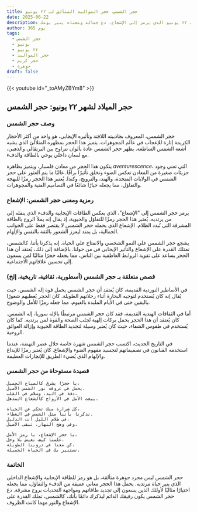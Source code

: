 ```yaml
---
title: حجر الشمس، حجر المواليد المتألق لـ ٢٢ يونيو
date: 2025-06-22
description: اشعر بأهمية حجر الشمس، حجر المواليد لـ ٢٢ يونيو الذي يرمز إلى الإشعاع. دع جماله ومعناه ينير يومك.
author: 365 يوم
tags:
  - حجر الشمس
  - يونيو
  - ٢٢ يونيو
  - حجر المواليد
  - حجر كريم
  - جوهرة
draft: false
---
```


{{< youtube id="_toAMyZBYm8" >}}

## حجر الميلاد لشهر ٢٢ يونيو: حجر الشمس

### وصف حجر الشمس

حجر الشمس، المعروف بجاذبيته اللافتة وتأثيره الإيجابي، هو واحد من أكثر الأحجار الكريمة إثارة للإعجاب في عالم المجوهرات. يتميز هذا الحجر بمظهره المتلألئ الذي يشبه أشعة الشمس الساطعة. يظهر حجر الشمس عادة بألوان تتراوح بين البرتقالي والذهبي، مع لمعان داخلي يوحي بالطاقة والدفء.

يتكون هذا الحجر من معادن فلسبار، ويتميز بظاهرة _aventurescence_، التي تعني وجود جزيئات صغيرة من المعادن تعكس الضوء وتخلق تأثيرًا براقًا. غالبًا ما يتم العثور على حجر الشمس في الولايات المتحدة، والهند، والنرويج، وكندا. يُعتبر هذا الحجر رمزًا للبهجة والتفاؤل، مما يجعله خيارًا شائعًا في التصاميم الفنية والمجوهرات.

### رمزية ومعنى حجر الشمس: الإشعاع

يرمز حجر الشمس إلى "الإشعاع"، الذي يعكس الطاقات الإيجابية والدفء الذي ينقله إلى من يرتديه. يُعتبر هذا الحجر رمزًا للتفاؤل والحيوية، إذ يقال إنه يملأ الروح بالطاقة المشرقة التي تُبدد الظلام. الإشعاع الذي يحمله حجر الشمس لا يقتصر فقط على الجوانب الجمالية، بل يمتد ليعزز الشعور بالثقة بالنفس والإلهام.

يشجع حجر الشمس على النمو الشخصي والانفتاح على الحياة. إنه يذكرنا بأننا، كالشمس، نمتلك القدرة على الإشعاع والتأثير الإيجابي في من حولنا. بالإضافة إلى ذلك، يُعتقد أن هذا الحجر يساعد على تقوية الروابط العاطفية بين الناس، مما يجعله حجرًا مثاليًا لمن يسعون إلى تحسين علاقاتهم الاجتماعية.

### قصص متعلقة بـ حجر الشمس (أسطورية، ثقافية، تاريخية، إلخ)

في الأساطير النوردية القديمة، كان يُعتقد أن حجر الشمس يحمل قوة إله الشمس، حيث يُقال إنه كان يُستخدم لتوجيه البحارة أثناء رحلاتهم الطويلة. كان الحجر يُعطيهم شعورًا باليقين حتى في الأيام الملبدة بالغيوم، مما جعله رمزًا للأمل والوضوح.

أما في الثقافات الهندية القديمة، فقد كان حجر الشمس مرتبطًا بالإله سوريا، إله الشمس. كان يُعتقد أن هذا الحجر يحمل بركات إلهية تُجلب الصحة والقوة لمن يرتديه. كما كان يُستخدم في طقوس الشفاء، حيث كان يُعتبر وسيلة لتجديد الطاقة الحيوية وإزالة العوائق الروحية.

في التاريخ الحديث، اكتسب حجر الشمس شهرة خاصة خلال عصر النهضة، عندما استخدمه الفنانون في تصميماتهم لتجسيد مفهوم الضوء والإشعاع. كان يُعتبر رمزًا للإبداع والإلهام الذي يُضيء الطريق للإنجازات العظيمة.

### قصيدة مستوحاة من حجر الشمس

```
يا حجرًا يشرق كالصباح الجميل،  
يحمل في عروقه نور الشمس الأصيل.  
دفء في اليد، وسلام في القلب،  
يبعث الأمل في الأرواح كالشعاع المذهل.

كل شرارة منك تحكي عن الحياة،  
تذكرنا بأننا مثل الشمس في العطاء.  
في ظلام الليل أنت الدليل،  
وفي وهج النهار، تبقى الأصيل.

يا حجر الإشعاع، يا رمز الأمل،  
علمنا كيف نعيش بلا وجل.  
كن معنا في دروبنا الطويلة،  
نستنير بك في الحياة الجميلة.
```

### الخاتمة

حجر الشمس ليس مجرد جوهرة متألقة، بل هو رمز للطاقة الإيجابية والإشعاع الداخلي الذي ينير حياة مرتديه. يحمل هذا الحجر معاني عميقة من الدفء والتفاؤل، مما يجعله اختيارًا مثاليًا لأولئك الذين يسعون إلى تجديد طاقاتهم ومواجهة التحديات بروح مشرقة. دع حجر الشمس يكون رفيقك الدائم ليذكرك دائمًا بأنك، كالشمس، تملك القدرة على الإشعاع والنور مهما كانت الظروف.